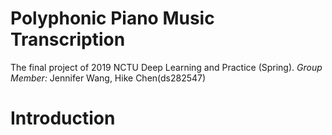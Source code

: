 # Polyphonic Piano Music Transcription
The final project of 2019 NCTU Deep Learning and Practice (Spring).
*Group Member:* Jennifer Wang, Hike Chen(ds282547)

# Introduction
